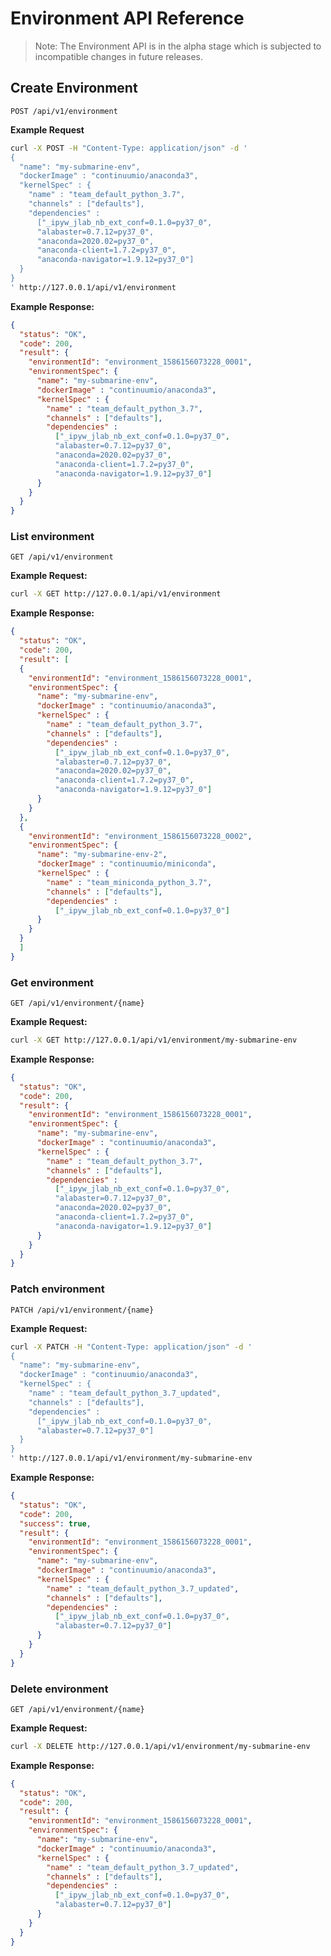 <!--
Licensed to the Apache Software Foundation (ASF) under one
or more contributor license agreements.  See the NOTICE file
distributed with this work for additional information
regarding copyright ownership.  The ASF licenses this file
to you under the Apache License, Version 2.0 (the
"License"); you may not use this file except in compliance
with the License.  You may obtain a copy of the License at

  http://www.apache.org/licenses/LICENSE-2.0

Unless required by applicable law or agreed to in writing,
software distributed under the License is distributed on an
"AS IS" BASIS, WITHOUT WARRANTIES OR CONDITIONS OF ANY
KIND, either express or implied.  See the License for the
specific language governing permissions and limitations
under the License.
-->

# Environment API Reference

> Note: The Environment API is in the alpha stage which is subjected to incompatible changes in
> future releases.

## Create Environment
`POST /api/v1/environment`

**Example Request**
```sh
curl -X POST -H "Content-Type: application/json" -d '
{
  "name": "my-submarine-env",
  "dockerImage" : "continuumio/anaconda3",
  "kernelSpec" : {
    "name" : "team_default_python_3.7",
    "channels" : ["defaults"],
    "dependencies" : 
      ["_ipyw_jlab_nb_ext_conf=0.1.0=py37_0",
      "alabaster=0.7.12=py37_0",
      "anaconda=2020.02=py37_0",
      "anaconda-client=1.7.2=py37_0",
      "anaconda-navigator=1.9.12=py37_0"]
  }
}
' http://127.0.0.1/api/v1/environment
```

**Example Response:**
```json
{
  "status": "OK",
  "code": 200,
  "result": {
    "environmentId": "environment_1586156073228_0001",
    "environmentSpec": {
      "name": "my-submarine-env",
      "dockerImage" : "continuumio/anaconda3",
      "kernelSpec" : {
        "name" : "team_default_python_3.7",
        "channels" : ["defaults"],
        "dependencies" : 
          ["_ipyw_jlab_nb_ext_conf=0.1.0=py37_0",
          "alabaster=0.7.12=py37_0",
          "anaconda=2020.02=py37_0",
          "anaconda-client=1.7.2=py37_0",
          "anaconda-navigator=1.9.12=py37_0"]
      }
    }
  }
}
```

### List environment
`GET /api/v1/environment`

**Example Request:**
```sh
curl -X GET http://127.0.0.1/api/v1/environment
```

**Example Response:**
```json
{
  "status": "OK",
  "code": 200,
  "result": [
  {
    "environmentId": "environment_1586156073228_0001",
    "environmentSpec": {
      "name": "my-submarine-env",
      "dockerImage" : "continuumio/anaconda3",
      "kernelSpec" : {
        "name" : "team_default_python_3.7",
        "channels" : ["defaults"],
        "dependencies" : 
          ["_ipyw_jlab_nb_ext_conf=0.1.0=py37_0",
          "alabaster=0.7.12=py37_0",
          "anaconda=2020.02=py37_0",
          "anaconda-client=1.7.2=py37_0",
          "anaconda-navigator=1.9.12=py37_0"]
      }
    }
  },
  {
    "environmentId": "environment_1586156073228_0002",
    "environmentSpec": {
      "name": "my-submarine-env-2",
      "dockerImage" : "continuumio/miniconda",
      "kernelSpec" : {
        "name" : "team_miniconda_python_3.7",
        "channels" : ["defaults"],
        "dependencies" : 
          ["_ipyw_jlab_nb_ext_conf=0.1.0=py37_0"]
      }
    }
  }
  ]
}
```

### Get environment
`GET /api/v1/environment/{name}`

**Example Request:**
```sh
curl -X GET http://127.0.0.1/api/v1/environment/my-submarine-env
```

**Example Response:**
```json
{
  "status": "OK",
  "code": 200,
  "result": {
    "environmentId": "environment_1586156073228_0001",
    "environmentSpec": {
      "name": "my-submarine-env",
      "dockerImage" : "continuumio/anaconda3",
      "kernelSpec" : {
        "name" : "team_default_python_3.7",
        "channels" : ["defaults"],
        "dependencies" : 
          ["_ipyw_jlab_nb_ext_conf=0.1.0=py37_0",
          "alabaster=0.7.12=py37_0",
          "anaconda=2020.02=py37_0",
          "anaconda-client=1.7.2=py37_0",
          "anaconda-navigator=1.9.12=py37_0"]
      }
    }
  }
}
```

### Patch environment
`PATCH /api/v1/environment/{name}`

**Example Request:**
```sh
curl -X PATCH -H "Content-Type: application/json" -d '
{
  "name": "my-submarine-env",
  "dockerImage" : "continuumio/anaconda3",
  "kernelSpec" : {
    "name" : "team_default_python_3.7_updated",
    "channels" : ["defaults"],
    "dependencies" : 
      ["_ipyw_jlab_nb_ext_conf=0.1.0=py37_0",
      "alabaster=0.7.12=py37_0"]
  }
}
' http://127.0.0.1/api/v1/environment/my-submarine-env
```

**Example Response:**
```json
{
  "status": "OK",
  "code": 200,
  "success": true,
  "result": {
    "environmentId": "environment_1586156073228_0001",
    "environmentSpec": {
      "name": "my-submarine-env",
      "dockerImage" : "continuumio/anaconda3",
      "kernelSpec" : {
        "name" : "team_default_python_3.7_updated",
        "channels" : ["defaults"],
        "dependencies" : 
          ["_ipyw_jlab_nb_ext_conf=0.1.0=py37_0",
          "alabaster=0.7.12=py37_0"]
      }
    }
  }
}
```

### Delete environment
`GET /api/v1/environment/{name}`

**Example Request:**
```sh
curl -X DELETE http://127.0.0.1/api/v1/environment/my-submarine-env
```

**Example Response:**
```json
{
  "status": "OK",
  "code": 200,
  "result": {
    "environmentId": "environment_1586156073228_0001",
    "environmentSpec": {
      "name": "my-submarine-env",
      "dockerImage" : "continuumio/anaconda3",
      "kernelSpec" : {
        "name" : "team_default_python_3.7_updated",
        "channels" : ["defaults"],
        "dependencies" : 
          ["_ipyw_jlab_nb_ext_conf=0.1.0=py37_0",
          "alabaster=0.7.12=py37_0"]
      }
    }
  }
}
```